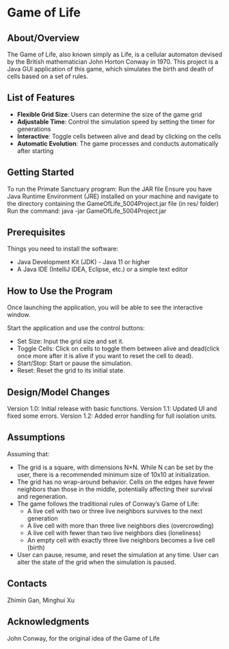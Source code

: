 # Game of Life


## About/Overview
The Game of Life, also known simply as Life, is a cellular automaton devised by the British mathematician John Horton Conway in 1970. 
This project is a Java GUI application of this game, which simulates the birth and death of cells based on a set of rules.


## List of Features

- **Flexible Grid Size**: Users can determine the size of the game grid
- **Adjustable Time**: Control the simulation speed by setting the timer for generations
- **Interactive**: Toggle cells between alive and dead by clicking on the cells
- **Automatic Evolution**: The game processes and conducts automatically after starting


## Getting Started

To run the Primate Sanctuary program: Run the JAR file
Ensure you have Java Runtime Environment (JRE) installed on your machine and navigate to the directory containing the GameOfLife_5004Project.jar file (in res/ folder)
Run the command: java -jar GameOfLife_5004Project.jar


## Prerequisites

Things you need to install the software:
- Java Development Kit (JDK) - Java 11 or higher
- A Java IDE (IntelliJ IDEA, Eclipse, etc.) or a simple text editor


## How to Use the Program

Once launching the application, you will be able to see the interactive window.

Start the application and use the control buttons:
- Set Size: Input the grid size and set it.
- Toggle Cells: Click on cells to toggle them between alive and dead(click once more after it is alive if you want to reset the cell to dead).
- Start/Stop: Start or pause the simulation.
- Reset: Reset the grid to its initial state.


## Design/Model Changes

Version 1.0: Initial release with basic functions.
Version 1.1: Updated UI and fixed some errors.
Version 1.2: Added error handling for full isolation units.


## Assumptions

Assuming that:
- The grid is a square, with dimensions N×N. While N can be set by the user, there is a recommended minimum size of 10x10 at initialization.
- The grid has no wrap-around behavior. Cells on the edges have fewer neighbors than those in the middle, potentially affecting their survival and regeneration.
- The game follows the traditional rules of Conway’s Game of Life:
  - A live cell with two or three live neighbors survives to the next generation
  - A live cell with more than three live neighbors dies (overcrowding)
  - A live cell with fewer than two live neighbors dies (loneliness)
  - An empty cell with exactly three live neighbors becomes a live cell (birth)
- User can pause, resume, and reset the simulation at any time. User can alter the state of the grid when the simulation is paused.

## Contacts

Zhimin Gan, Minghui Xu

## Acknowledgments

John Conway, for the original idea of the Game of Life

